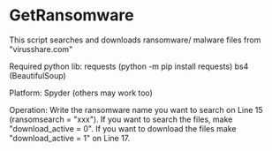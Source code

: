 # GetRansomware
This script searches and downloads ransomware/ malware files from "virusshare.com"

Required python lib:
requests		(python -m pip install requests)
bs4 (BeautifulSoup)

Platform:
Spyder (others may work too)

Operation:
Write the ransomware name you want to search on Line 15 (ransomsearch = "xxx"). If you want to search the files, make "download_active = 0". If you want to download the files make "download_active = 1" on Line 17.
